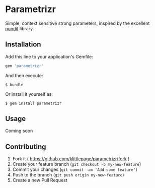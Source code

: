 # Parametrizr

Simple, context sensitive strong parameters, inspired by the excellent [pundit](https://github.com/elabs/pundit) library.

## Installation

Add this line to your application's Gemfile:

```ruby
gem 'parametrizr'
```

And then execute:

    $ bundle

Or install it yourself as:

    $ gem install parametrizr

## Usage

Coming soon

## Contributing

1. Fork it ( https://github.com/klittlepage/parametrizr/fork )
2. Create your feature branch (`git checkout -b my-new-feature`)
3. Commit your changes (`git commit -am 'Add some feature'`)
4. Push to the branch (`git push origin my-new-feature`)
5. Create a new Pull Request
